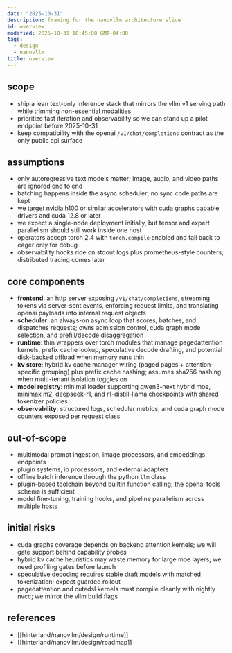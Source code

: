 ```yaml
---
date: "2025-10-31"
description: framing for the nanovllm architecture slice
id: overview
modified: 2025-10-31 10:45:00 GMT-04:00
tags:
  - design
  - nanovllm
title: overview
---
```


## scope

- ship a lean text-only inference stack that mirrors the vllm v1 serving path while trimming non-essential modalities
- prioritize fast iteration and observability so we can stand up a pilot endpoint before 2025-10-31
- keep compatibility with the openai `/v1/chat/completions` contract as the only public api surface

## assumptions

- only autoregressive text models matter; image, audio, and video paths are ignored end to end
- batching happens inside the async scheduler; no sync code paths are kept
- we target nvidia h100 or similar accelerators with cuda graphs capable drivers and cuda 12.8 or later
- we expect a single-node deployment initially, but tensor and expert parallelism should still work inside one host
- operators accept torch 2.4 with `torch.compile` enabled and fall back to eager only for debug
- observability hooks ride on stdout logs plus prometheus-style counters; distributed tracing comes later

## core components

- **frontend**: an http server exposing `/v1/chat/completions`, streaming tokens via server-sent events, enforcing request limits, and translating openai payloads into internal request objects
- **scheduler**: an always-on async loop that scores, batches, and dispatches requests; owns admission control, cuda graph mode selection, and prefill/decode disaggregation
- **runtime**: thin wrappers over torch modules that manage pagedattention kernels, prefix cache lookup, speculative decode drafting, and potential disk-backed offload when memory runs thin
- **kv store**: hybrid kv cache manager wiring (paged pages + attention-specific grouping) plus prefix cache hashing; assumes sha256 hashing when multi-tenant isolation toggles on
- **model registry**: minimal loader supporting qwen3-next hybrid moe, minimax m2, deepseek-r1, and r1-distill-llama checkpoints with shared tokenizer policies
- **observability**: structured logs, scheduler metrics, and cuda graph mode counters exposed per request class

## out-of-scope

- multimodal prompt ingestion, image processors, and embeddings endpoints
- plugin systems, io processors, and external adapters
- offline batch inference through the python `llm` class
- plugin-based toolchain beyond builtin function calling; the openai tools schema is sufficient
- model fine-tuning, training hooks, and pipeline parallelism across multiple hosts

## initial risks

- cuda graphs coverage depends on backend attention kernels; we will gate support behind capability probes
- hybrid kv cache heuristics may waste memory for large moe layers; we need profiling gates before launch
- speculative decoding requires stable draft models with matched tokenization; expect guarded rollout
- pagedattention and cutedsl kernels must compile cleanly with nightly nvcc; we mirror the vllm build flags

## references

- [[hinterland/nanovllm/design/runtime]]
- [[hinterland/nanovllm/design/roadmap]]
